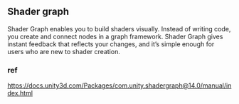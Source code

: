 ## Shader graph

Shader Graph enables you to build shaders visually. Instead of writing code, you create and connect nodes in a graph framework. Shader Graph gives instant feedback that reflects your changes, and it’s simple enough for users who are new to shader creation.









### ref
https://docs.unity3d.com/Packages/com.unity.shadergraph@14.0/manual/index.html

